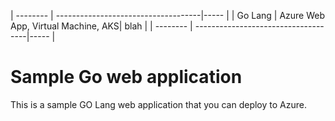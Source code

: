 | -------- | ------------------------------------|----- |
| Go Lang  |  Azure Web App, Virtual Machine, AKS| blah |
| -------- | ------------------------------------|----- |
# Sample Go web application

This is a sample GO Lang web application that you can deploy to Azure.

